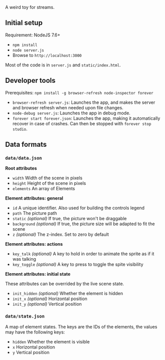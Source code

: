 A weird toy for streams.

## Initial setup

Requirement: NodeJS 7.6+

* `npm install`
* `node server.js`
* Browse to `http://localhost:3000`

Most of the code is in `server.js` and `static/index.html`.

## Developer tools

Prerequisites: `npm install -g browser-refresh node-inspector forever`

* `browser-refresh server.js`: Launches the app, and makes the server and browser refresh when needed upon file changes.
* `node-debug server.js`: Launches the app in debug mode.
* `forever start forever.json`: Launches the app, making it automatically recover in case of crashes. Can then be stopped with `forever stop studio`.

## Data formats

### `data/data.json` 

**Root attributes**

* `width` Width of the scene in pixels
* `height` Height of the scene in pixels
* `elements` An array of Elements

**Element attributes: general**

* `id` A unique identifier. Also used for building the controls legend
* `path` The picture path
* `static` *(optional)* If true, the picture won't be draggable
* `background` *(optional)* If true, the picture size will be adapted to fit the scene
* `z` *(optional)* The z-index. Set to zero by default

**Element attributes: actions**

* `key_talk` *(optional)* A key to hold in order to animate the sprite as if it was talking
* `key_toggle` *(optional)* A key to press to toggle the spite visibility

**Element attributes: initial state**

These attributes can be overrided by the live scene state.

* `init_hidden` *(optional)* Whether the element is hidden
* `init_x` *(optional)* Horizontal position
* `init_y` *(optional)* Vertical position


### `data/state.json` 

A map of element states. The keys are the IDs of the elements, the values may have the following keys:

* `hidden` Whether the element is visible
* `x` Horizontal position
* `y` Vertical position
